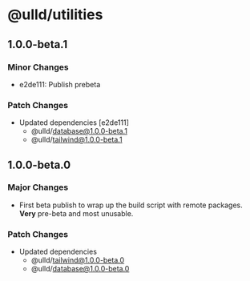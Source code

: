# @ulld/utilities

## 1.0.0-beta.1

### Minor Changes

- e2de111: Publish prebeta

### Patch Changes

- Updated dependencies [e2de111]
  - @ulld/database@1.0.0-beta.1
  - @ulld/tailwind@1.0.0-beta.1

## 1.0.0-beta.0

### Major Changes

- First beta publish to wrap up the build script with remote packages. **Very** pre-beta and most unusable.

### Patch Changes

- Updated dependencies
  - @ulld/tailwind@1.0.0-beta.0
  - @ulld/database@1.0.0-beta.0
